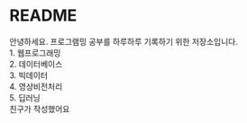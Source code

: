 # README
안녕하세요. 프로그램밍 공부를 하루하루 기록하기 위한 저장소입니다.  
    1. 웹프로그래밍  
    2. 데이터베이스  
    3. 빅데이터  
    4. 영상비전처리  
    5. 딥러닝  
친구가 작성했어요
